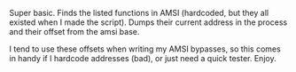 Super basic. Finds the listed functions in AMSI (hardcoded, but they all existed when I made the script). Dumps their current address in the process and their offset from the amsi base.

I tend to use these offsets when writing my AMSI bypasses, so this comes in handy if I hardcode addresses (bad), or just need a quick tester. Enjoy.